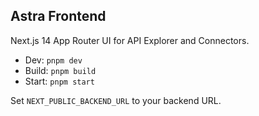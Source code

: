 ## Astra Frontend

Next.js 14 App Router UI for API Explorer and Connectors.

- Dev: `pnpm dev`
- Build: `pnpm build`
- Start: `pnpm start`

Set `NEXT_PUBLIC_BACKEND_URL` to your backend URL.